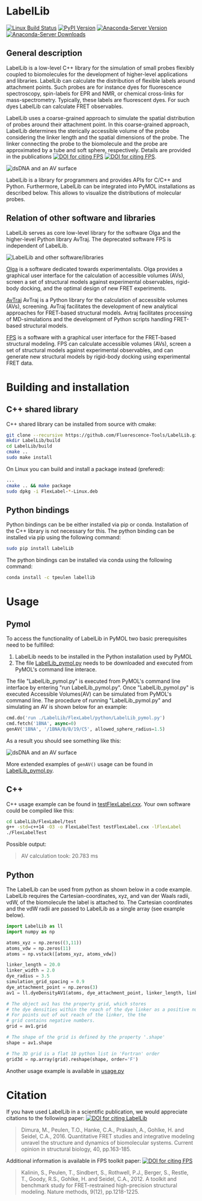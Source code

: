 # LabelLib
[![Linux Build Status](https://travis-ci.org/Fluorescence-Tools/LabelLib.svg?branch=master)](https://travis-ci.org/Fluorescence-Tools/LabelLib)
[![PyPI Version](https://badge.fury.io/py/LabelLib.svg)](https://pypi.org/project/LabelLib)
[![Anaconda-Server Version](https://anaconda.org/tpeulen/labellib/badges/version.svg)](https://anaconda.org/tpeulen/labellib)
[![Anaconda-Server Downloads](https://anaconda.org/tpeulen/labellib/badges/downloads.svg)](https://anaconda.org/tpeulen/labellib)


## General description
LabelLib is a low-level C++ library for the simulation of small probes flexibly coupled to biomolecules for the 
development of higher-level applications and libraries. LabelLib can calculate the distribution of flexible labels 
around attachment points. Such probes are for instance dyes for fluorescence spectroscopy, spin-labels for EPR and 
NMR, or chemical cross-links for mass-spectrometry. Typically, these labels are fluorescent dyes. For such dyes 
LabelLib can calculate FRET observables. 

LabelLib uses a coarse-grained approach to simulate the spatial distribution of probes around their attachment point. 
In this coarse-grained approach, LabelLib determines the sterically accessible volume of the probe considering the 
linker length and the spatial dimensions of the probe. The linker connecting the probe to the biomolecule and the 
probe are approximated by a tube and soft sphere, respectively. Details are provided in the publications 
[![DOI for citing FPS](https://img.shields.io/badge/DOI-10.1038%2Fnmeth.2222-blue.svg)](https://doi.org/10.1038/nmeth.2222)
[![DOI for citing FPS](https://img.shields.io/badge/DOI-10.1021%2Fja105725e-blue.svg)](https://doi.org/10.1021/ja105725e).


![dsDNA and an AV surface][2]

LabelLib is a library for programmers and provides APIs for C/C++ and Python. Furthermore, LabelLib can be integrated 
into PyMOL installations as described below. This allows to visualize the distributions of molecular probes.

## Relation of other software and libraries

LabelLib serves as core low-level library for the software Olga and the higher-level Python library AvTraj. The
deprecated software FPS is independent of LabelLib.

![LabelLib and other software/libraries][3]

[Olga](https://github.com/Fluorescence-Tools/Olga) is a software dedicated towards experimentalists. Olga provides a
 graphical user interface for the calculation of accessible volumes (AVs), screen a set of structural models against 
 experimental observables, rigid-body docking, and the optimal design of new FRET experiments. 

[AvTraj](https://github.com/Fluorescence-Tools/avtraj)
AvTraj is a Python library for the calculation of accessible volumes (AVs), screening. AvTraj facilitates the 
development of new analytical approaches for FRET-based structural models. Avtraj facilitates processing of 
MD-simulations and the development of Python scripts handling FRET-based structural models. 

[FPS](http://www.mpc.hhu.de/software/fps.html) is a software with a graphical user interface for the FRET-based 
structural modeling. FPS can calculate accessible volumes (AVs), screen a set of structural models against experimental 
observables, and can generate new structural models by rigid-body docking using experimental FRET data.


# Building and installation

## C++ shared library

C++ shared library can be installed from source with cmake:
```bash
git clone --recursive https://github.com/Fluorescence-Tools/LabelLib.git
mkdir LabelLib/build
cd LabelLib/build
cmake ..
sudo make install
```
On Linux you can build and install a package instead (prefered):
```bash
...
cmake .. && make package
sudo dpkg -i FlexLabel-*-Linux.deb
```

## Python bindings

Python bindings can be be either installed via pip or conda. Installation of the C++ library is not necessary for this.
The python binding can be installed via pip using the following command:
```bash
sudo pip install LabelLib
```
The python bindings can be installed via conda using the following command:
```bash
conda install -c tpeulen labellib
```


# Usage

## Pymol

To access the functionality of LabelLib in PyMOL two basic prerequisites need to be fulfilled:
  1) LabelLib needs to be installed in the Python installation used by PyMOL
  2) The file [LabelLib_pymol.py](FlexLabel/python/LabelLib_pymol.py) needs to be downloaded and executed from 
  PyMOL's command line interace. 

The file "LabelLib_pymol.py" is executed from PyMOL's command line interface by entering "run LabelLib_pymol.py". 
Once "LabelLib_pymol.py" is executed Accessible Volumes(AV) can be simulated from PyMOL's command line. The procedure 
of running "LabelLib_pymol.py" and simulating an AV is shown below for an example:
```python
cmd.do('run ./LabelLib/FlexLabel/python/LabelLib_pymol.py')
cmd.fetch('1BNA', async=0)
genAV('1BNA', '/1BNA/B/B/19/C5', allowed_sphere_radius=1.5)
```
As a result you should see something like this:

![dsDNA and an AV surface][2]

More extended examples of `genAV()` usage can be found in [LabelLib_pymol.py](FlexLabel/python/LabelLib_pymol.py).

## C++

C++ usage example can be found in [testFlexLabel.cxx](FlexLabel/test/testFlexLabel.cxx). Your own software could be 
compiled like this:
```bash
cd LabelLib/FlexLabel/test
g++ -std=c++14 -O3 -o FlexLabelTest testFlexLabel.cxx -lFlexLabel
./FlexLabelTest
```
Possible output:
> AV calculation took: 20.783 ms

## Python

The LabelLib can be used from python as shown below in a code example.
LabelLib requires the Cartesian-coordinates, xyz, and van der Waals radii, vdW, of the biomolecule the label is 
attached to. The Cartesian coordinates and the vdW radii are passed to LabelLib as a single array (see example below). 
```python
import LabelLib as ll
import numpy as np

atoms_xyz = np.zeros((3,11))
atoms_vdw = np.zeros(11)
atoms = np.vstack([atoms_xyz, atoms_vdw])

linker_length = 20.0
linker_width = 2.0
dye_radius = 3.5
simulation_grid_spacing = 0.9
dye_attachment_point = np.zeros(3)
av1 = ll.dyeDensityAV1(atoms, dye_attachment_point, linker_length, linker_width, dye_radius, simulation_grid_spacing)

# The object av1 has the property grid, which stores
# the dye densities within the reach of the dye linker as a positive number. 
# For points out of out reach of the linker, the the 
# grid contains negative numbers.
grid = av1.grid

# The shape of the grid is defined by the property '.shape'
shape = av1.shape

# The 3D grid is a flat 1D python list in 'Fortran' order
grid3d = np.array(grid).reshape(shape, order='F')

```
Another usage example is available in [usage.py](FlexLabel/python/usage.py)

# Citation
If you have used LabelLib in a scientific publication, we would appreciate citations to the following paper: 
[![DOI for citing LabelLib](https://img.shields.io/badge/DOI-10.1016%2Fj.sbi.2016.11.012-blue.svg)](https://doi.org/10.1016/j.sbi.2016.11.012)
> Dimura, M., Peulen, T.O., Hanke, C.A., Prakash, A., Gohlke, H. and Seidel, C.A., 2016. Quantitative FRET studies and integrative modeling unravel the structure and dynamics of biomolecular systems. Current opinion in structural biology, 40, pp.163-185.

Additional information is available in FPS toolkit paper: [![DOI for citing FPS](https://img.shields.io/badge/DOI-10.1038%2Fnmeth.2222-blue.svg)](https://doi.org/10.1038/nmeth.2222)
> Kalinin, S., Peulen, T., Sindbert, S., Rothwell, P.J., Berger, S., Restle, T., Goody, R.S., Gohlke, H. and Seidel, C.A., 2012. A toolkit and benchmark study for FRET-restrained high-precision structural modeling. Nature methods, 9(12), pp.1218-1225.

[1]: https://pymol.org/ "Pymol"
[2]: docs/images/pymol_example.png "dsDNA and an AV surface"
[3]: docs/images/software_overview.svg "LabelLib and other software/libraries"
